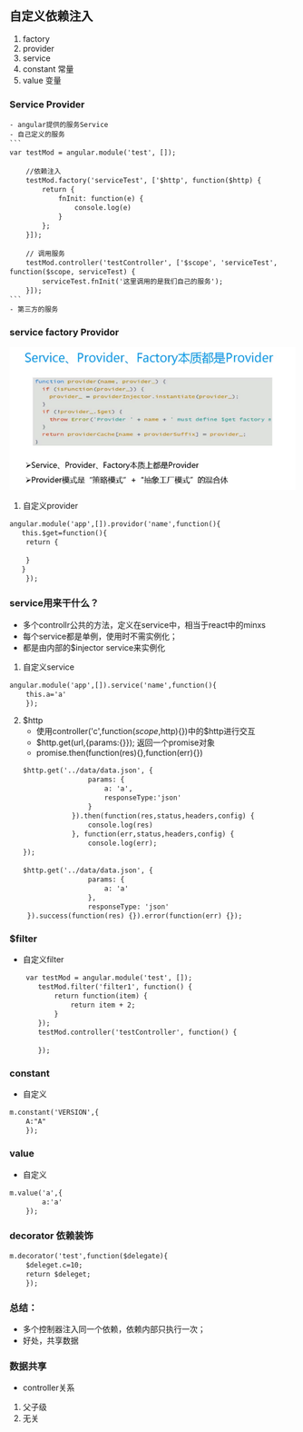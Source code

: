 ## 自定义依赖注入
1. factory
2. provider
3. service
4. constant 常量
5. value 变量

### Service Provider
    - angular提供的服务Service
    - 自己定义的服务
    ```
    var testMod = angular.module('test', []);

        //依赖注入 
        testMod.factory('serviceTest', ['$http', function($http) {
            return {
                fnInit: function(e) {
                    console.log(e)
                }
            };
        }]);

        // 调用服务
        testMod.controller('testController', ['$scope', 'serviceTest', function($scope, serviceTest) {
            serviceTest.fnInit('这里调用的是我们自己的服务');
        }]);
    ```
    - 第三方的服务

### service factory Providor
![图片](./img/provider.png)

1. 自定义provider
```
angular.module('app',[]).providor('name',function(){
   this.$get=function(){
    return {

    }
   } 
    });
```

### service用来干什么？
- 多个controllr公共的方法，定义在service中，相当于react中的minxs
- 每个service都是单例，使用时不需实例化；
- 都是由内部的$injector service来实例化

1. 自定义service
```
angular.module('app',[]).service('name',function(){
    this.a='a'
    });
```

2. $http
    - 使用controller('c',function($scope,$http){})中的$http进行交互
    - $http.get(url,{params:{}}); 返回一个promise对象
    - promise.then(function(res){},function(err){})
    ```
    $http.get('../data/data.json', {
                    params: {
                        a: 'a',
                        responseType:'json'
                    }
                }).then(function(res,status,headers,config) {
                    console.log(res)
                }, function(err,status,headers,config) {
                    console.log(err);
    });

    $http.get('../data/data.json', {
                    params: {
                        a: 'a'
                    },
                    responseType: 'json'
     }).success(function(res) {}).error(function(err) {});
    ```

### $filter
- 自定义filter
 ```
     var testMod = angular.module('test', []);
        testMod.filter('filter1', function() {
            return function(item) {
                return item + 2;
            }
        });
        testMod.controller('testController', function() {

        });
 ```

### constant
- 自定义
```
m.constant('VERSION',{
    A:"A"
    });
```

### value
- 自定义
```
m.value('a',{
        a:'a'
    });
```

### decorator 依赖装饰
```
m.decorator('test',function($delegate){
    $deleget.c=10;
    return $deleget;
    });
```

### 总结：
- 多个控制器注入同一个依赖，依赖内部只执行一次；
- 好处，共享数据


### 数据共享
- controller关系
1. 父子级
2. 无关


